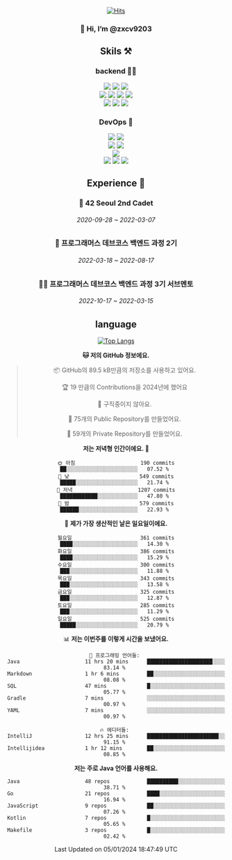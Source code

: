 <div align="center">

[![Hits](https://hits.seeyoufarm.com/api/count/incr/badge.svg?url=https%3A%2F%2Fgithub.com%2Fzxcv9203%2Fhit-counter&count_bg=%23FF7272&title_bg=%23324C2E&icon=codeigniter.svg&icon_color=%23DD5B5B&title=%EB%B0%A9%EB%AC%B8%EC%9E%90&edge_flat=false)](https://hits.seeyoufarm.com)
  
### 👋 Hi, I’m @zxcv9203

## Skils ⚒️
### backend 🧑‍💻
  
<img src="https://img.shields.io/badge/Java-FF6600?style=flat-square&logo=buymeacoffee&logoColor=white"/>
<img src="https://img.shields.io/badge/Go-0099FF?style=flat-square&logo=go&logoColor=white"/>
<img src="https://img.shields.io/badge/Kotlin-7F52FF?style=flat-square&logo=kotlin&logoColor=white"/>
  
  
<br />
  
<img src="https://img.shields.io/badge/Spring-339933?style=flat-square&logo=Spring&logoColor=white"/>
<img src="https://img.shields.io/badge/Spring Boot-339933?style=flat-square&logo=Spring Boot&logoColor=white"/>
<img src="https://img.shields.io/badge/Spring Security-339933?style=flat-square&logo=Spring Security&logoColor=white"/>
  
<img src="https://img.shields.io/badge/Spring Data JPA-339933?style=flat-square&logo=Hibernate&logoColor=white"/>

<br />
  
  <img src="https://img.shields.io/badge/mysql-0099FF?style=flat-square&logo=mysql&logoColor=white"/>
  <img src="https://img.shields.io/badge/mariadb-0099FF?style=flat-square&logo=mariadb&logoColor=white"/>
  <img src="https://img.shields.io/badge/mongoDB-47A248?style=flat-square&logo=mongodb&logoColor=white"/>
  
  
### DevOps 🚀
  
  <img src="https://img.shields.io/badge/docker-2496ED?style=flat-square&logo=docker&logoColor=white"/>
  <img src="https://img.shields.io/badge/kubernetes-326CE5?style=flat-square&logo=kubernetes&logoColor=white"/>
  
  <br />
  
  <img src="https://img.shields.io/badge/Github Actions-2088FF?style=flat-square&logo=githubactions&logoColor=white"/>
  <img src="https://img.shields.io/badge/Jenkins-D24939?style=flat-square&logo=jenkins&logoColor=white"/>
  
  
  <br />
  <img src="https://img.shields.io/badge/terraform-7B42BC?style=flat-square&logo=terraform&logoColor=white"/>
  
  <br />
  <img src="https://img.shields.io/badge/Amazon AWS-232F3E?style=flat-square&logo=Amazon AWS&logoColor=white"/>

  <img src="https://img.shields.io/badge/GCP-4285F4?style=flat-square&logo=googlecloud&logoColor=white"/>
  <img src="https://img.shields.io/badge/NCP-03C75A?style=flat-square&logo=naver&logoColor=white"/>
  
  
  
## Experience 🏃
  
### 🏫 42 Seoul 2nd Cadet
  ###### 2020-09-28 ~ 2022-03-07
  
### 🏫 프로그래머스 데브코스 백엔드 과정 2기 
  ###### 2022-03-18 ~ 2022-08-17
  
### 🧑‍🏫 프로그래머스 데브코스 백엔드 과정 3기 서브멘토 
  ###### 2022-10-17 ~ 2022-03-15

## language

[![Top Langs](https://github-readme-stats.vercel.app/api/top-langs/?username=zxcv9203&hide=html&exclude_repo=zxcv9203.github.io,golB&theme=grate-gatsby)](https://github.com/zxcv9203/github-readme-stats)
  
<!--START_SECTION:waka-->
**🐱 저의 GitHub 정보에요.** 

> 📦 GitHub의 89.5 kB만큼의 저장소를 사용하고 있어요. 
 > 
> 🏆 19 만큼의 Contributions을 2024년에 했어요
 > 
> 🚫 구직중이지 않아요.
 > 
> 📜 75개의 Public Repository를 만들었어요. 
 > 
> 🔑 59개의 Private Repository를 만들었어요. 
 > 
**저는 저녁형 인간이에요. 🦉** 

```text
🌞 아침                     190 commits         ██░░░░░░░░░░░░░░░░░░░░░░░   07.52 % 
🌆 낮　                     549 commits         █████░░░░░░░░░░░░░░░░░░░░   21.74 % 
🌃 저녁                     1207 commits        ████████████░░░░░░░░░░░░░   47.80 % 
🌙 밤　                     579 commits         ██████░░░░░░░░░░░░░░░░░░░   22.93 % 
```
📅 **제가 가장 생산적인 날은 일요일이에요.** 

```text
월요일                      361 commits         ████░░░░░░░░░░░░░░░░░░░░░   14.30 % 
화요일                      386 commits         ████░░░░░░░░░░░░░░░░░░░░░   15.29 % 
수요일                      300 commits         ███░░░░░░░░░░░░░░░░░░░░░░   11.88 % 
목요일                      343 commits         ███░░░░░░░░░░░░░░░░░░░░░░   13.58 % 
금요일                      325 commits         ███░░░░░░░░░░░░░░░░░░░░░░   12.87 % 
토요일                      285 commits         ███░░░░░░░░░░░░░░░░░░░░░░   11.29 % 
일요일                      525 commits         █████░░░░░░░░░░░░░░░░░░░░   20.79 % 
```


📊 **저는 이번주를 이렇게 시간을 보냈어요.** 

```text
💬 프로그래밍 언어들: 
Java                     11 hrs 20 mins      █████████████████████░░░░   83.14 % 
Markdown                 1 hr 6 mins         ██░░░░░░░░░░░░░░░░░░░░░░░   08.08 % 
SQL                      47 mins             █░░░░░░░░░░░░░░░░░░░░░░░░   05.77 % 
Gradle                   7 mins              ░░░░░░░░░░░░░░░░░░░░░░░░░   00.97 % 
YAML                     7 mins              ░░░░░░░░░░░░░░░░░░░░░░░░░   00.97 % 

🔥 에디터들: 
IntelliJ                 12 hrs 25 mins      ███████████████████████░░   91.15 % 
Intellijidea             1 hr 12 mins        ██░░░░░░░░░░░░░░░░░░░░░░░   08.85 % 
```

**저는 주로 Java 언어를 사용해요.** 

```text
Java                     48 repos            ██████████░░░░░░░░░░░░░░░   38.71 % 
Go                       21 repos            ████░░░░░░░░░░░░░░░░░░░░░   16.94 % 
JavaScript               9 repos             ██░░░░░░░░░░░░░░░░░░░░░░░   07.26 % 
Kotlin                   7 repos             █░░░░░░░░░░░░░░░░░░░░░░░░   05.65 % 
Makefile                 3 repos             █░░░░░░░░░░░░░░░░░░░░░░░░   02.42 % 
```




 Last Updated on 05/01/2024 18:47:49 UTC
<!--END_SECTION:waka-->
  
</div>

